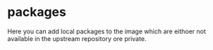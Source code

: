 # packages

Here you can add local packages to the image which are eithoer not available in
the upstream repository ore private.
